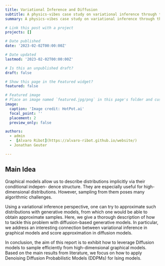 ```yaml
---
title: Variational Inference and Diffusion
subtitle: A physics-vibes case study on variational inference through the lense of denoising diffusion on structured probabilistic models.
summary: A physics-vibes case study on variational inference through the lense of denoising diffusion on structured probabilistic models.

# Link this post with a project
projects: []

# Date published
date: '2023-02-02T00:00:00Z'

# Date updated
lastmod: '2023-02-02T00:00:00Z'

# Is this an unpublished draft?
draft: false

# Show this page in the Featured widget?
featured: false

# Featured image
# Place an image named `featured.jpg/png` in this page's folder and customize its options here.
image:
  caption: 'Image credit: HotPot.ai'
  focal_point: ''
  placement: 2
  preview_only: false

authors:
  - admin
  -  [Alvaro Ribot](https://alvaro-ribot.github.io/website/)
  - Jonathan Geuter

---
```


## Main Idea

Graphical models allow us to describe distributions implicitly via their conditional indepen-
dence structure. They are especially useful for high-dimensional distributions. However, sampling
from them poses many algorithmic challenges.

Using a variational inference perspective, one can try to approximate such distributions with
generative models, from which one would be able to obtain approximate samples. Here, we give
a thorough description of how to tackle this problem with diffusion-based generative models.
In particular, we address an interesting connection between variational inference in graphical
models and score approximation in diffusion models.

In conclusion, the aim of this report is to exhibit how to leverage Diffusion models to sample
efficiently from high-dimensional graphical models. Based on the main results from literature, we focus
on how to apply Denoising Diffusion Probabilistic Models (DDPMs) for Ising models.
